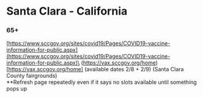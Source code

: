 # Santa Clara - California

### 65+
[https://www.sccgov.org/sites/covid19/Pages/COVID19-vaccine-information-for-public.aspx](https://www.sccgov.org/sites/covid19/Pages/COVID19-vaccine-information-for-public.aspx)\
(https://vax.sccgov.org/home)[https://vax.sccgov.org/home] (available dates 2/8 + 2/9) (Santa Clara County fairgrounds)\
**Refresh page repeatedly even if it says no slots available until something pops up
